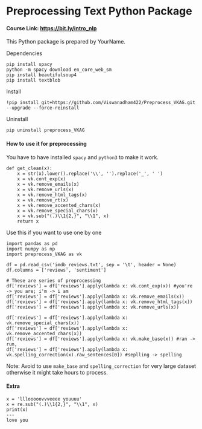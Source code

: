 # Preprocessing Text Python Package

#### Course Link: https://bit.ly/intro_nlp

This Python package is prepared by YourName.

Dependencies
```
pip install spacy
python -m spacy download en_core_web_sm
pip install beautifulsoup4
pip install textblob
```

Install

`!pip install git+https://github.com/Viswanadham422/Preprocess_VKAG.git --upgrade --force-reinstall`

Uninstall

`pip uninstall preprocess_VKAG`

#### How to use it for preprocessing
You have to have installed `spacy` and `python3` to make it work.

```
def get_clean(x):
    x = str(x).lower().replace('\\', '').replace('_', ' ')
    x = vk.cont_exp(x)
    x = vk.remove_emails(x)
    x = vk.remove_urls(x)
    x = vk.remove_html_tags(x)
    x = vk.remove_rt(x)
    x = vk.remove_accented_chars(x)
    x = vk.remove_special_chars(x)
    x = vk.sub("(.)\\1{2,}", "\\1", x)
    return x
```

Use this if you want to use one by one
```
import pandas as pd
import numpy as np
import preprocess_VKAG as vk

df = pd.read_csv('imdb_reviews.txt', sep = '\t', header = None)
df.columns = ['reviews', 'sentiment']

# These are series of preprocessing
df['reviews'] = df['reviews'].apply(lambda x: vk.cont_exp(x)) #you're -> you are; i'm -> i am
df['reviews'] = df['reviews'].apply(lambda x: vk.remove_emails(x))
df['reviews'] = df['reviews'].apply(lambda x: vk.remove_html_tags(x))
df['reviews'] = df['reviews'].apply(lambda x: vk.remove_urls(x))

df['reviews'] = df['reviews'].apply(lambda x: vk.remove_special_chars(x))
df['reviews'] = df['reviews'].apply(lambda x: vk.remove_accented_chars(x))
df['reviews'] = df['reviews'].apply(lambda x: vk.make_base(x)) #ran -> run, 
df['reviews'] = df['reviews'].apply(lambda x: vk.spelling_correction(x).raw_sentences[0]) #seplling -> spelling
```

Note: Avoid to use `make_base` and `spelling_correction` for very large dataset otherwise it might take hours to process.


#### Extra

```
x = 'lllooooovvveeee youuuu'
x = re.sub("(.)\\1{2,}", "\\1", x)
print(x)
---
love you
```
